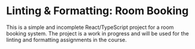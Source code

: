 # Linting & Formatting: Room Booking

This is a simple and incomplete React/TypeScript project for a room booking system. The project is a work in progress and will be used for the linting and formatting assignments in the course.
